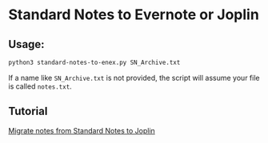 # Standard Notes to Evernote or Joplin

## Usage:

```bash
python3 standard-notes-to-enex.py SN_Archive.txt
```
If a name like `SN_Archive.txt` is not provided, the script will assume your file is called `notes.txt`.

## Tutorial

[Migrate notes from Standard Notes to Joplin](https://programadorwebvalencia.com/migrate-notes-from-standard-notes-to-joplin/)
